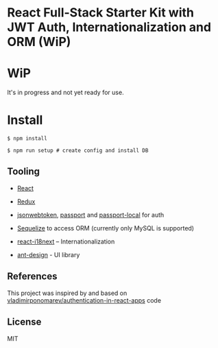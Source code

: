# React Full-Stack Starter Kit with JWT Auth, Internationalization and ORM (WiP)

# WiP

It's in progress and not yet ready for use.

# Install

```
$ npm install

$ npm run setup # create config and install DB
```

## Tooling

* [React](https://github.com/facebook/react)

* [Redux](https://github.com/reactjs/redux)

* [jsonwebtoken](https://github.com/auth0/node-jsonwebtoken), [passport](https://github.com/jaredhanson/passport) and [passport-local](https://github.com/jaredhanson/passport-local) for auth

* [Sequelize](https://github.com/sequelize/sequelize) to access ORM (currently only MySQL is supported)

* [react-i18next](https://github.com/i18next/react-i18next) – Internationalization

* [ant-design](https://github.com/ant-design/ant-design) - UI library

## References

This project was inspired by and based on [vladimirponomarev/authentication-in-react-apps](https://github.com/vladimirponomarev/authentication-in-react-apps) code

## License

MIT
